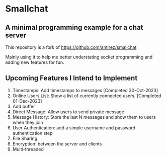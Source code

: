# Smallchat

## A minimal programming example for a chat server

This repository is a fork of https://github.com/antirez/smallchat

Mainly using it to help me better understating socket programming and adding new features for fun.

## Upcoming Features I Intend to Implement

1. Timestamps: Add timestamps to messages [Completed 30-Oct-2023]
2. Online Users List: Show a list of currently connected users. [Completed 01-Dec-2023]
3. Add buffer
4. Direct Message: Allow users to send private message
5. Message History: Store the last N messages and show them to users when they join
6. User Authentication: add a simple username and password authentication step
7. File Sharing
8. Encryption: between the server and clients
9. Multi-threaded
